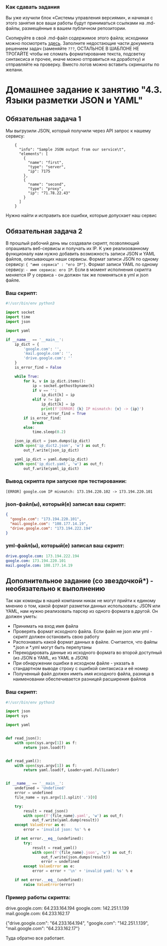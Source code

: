 ### Как сдавать задания

Вы уже изучили блок «Системы управления версиями», и начиная с этого занятия все ваши работы будут приниматься ссылками на .md-файлы, размещённые в вашем публичном репозитории.

Скопируйте в свой .md-файл содержимое этого файла; исходники можно посмотреть [здесь](https://raw.githubusercontent.com/netology-code/sysadm-homeworks/devsys10/04-script-03-yaml/README.md). Заполните недостающие части документа решением задач (заменяйте `???`, ОСТАЛЬНОЕ В ШАБЛОНЕ НЕ ТРОГАЙТЕ чтобы не сломать форматирование текста, подсветку синтаксиса и прочее, иначе можно отправиться на доработку) и отправляйте на проверку. Вместо логов можно вставить скриншоты по желани.

# Домашнее задание к занятию "4.3. Языки разметки JSON и YAML"


## Обязательная задача 1
Мы выгрузили JSON, который получили через API запрос к нашему сервису:
```
    {
      "info": "Sample JSON output from our service\t",
      "elements": [
        {
          "name": "first",
          "type": "server",
          "ip": 7175
        },
        {
          "name": "second",
          "type": "proxy",
          "ip": "71.78.22.43"
        }
      ]
    }
```
  Нужно найти и исправить все ошибки, которые допускает наш сервис

## Обязательная задача 2
В прошлый рабочий день мы создавали скрипт, позволяющий опрашивать веб-сервисы и получать их IP. К уже реализованному функционалу нам нужно добавить возможность записи JSON и YAML файлов, описывающих наши сервисы. Формат записи JSON по одному сервису: `{ "имя сервиса" : "его IP"}`. Формат записи YAML по одному сервису: `- имя сервиса: его IP`. Если в момент исполнения скрипта меняется IP у сервиса - он должен так же поменяться в yml и json файле.

### Ваш скрипт:
```python
#!/usr/bin/env python3

import socket
import time
import json

import yaml

if __name__ == '__main__':
    ip_dict = {
        'google.com': '',
        'mail.google.com': '',
        'drive.google.com': ''
    }
    is_error_find = False

    while True:
        for k, v in ip_dict.items():
            ip = socket.gethostbyname(k)
            if v == '':
                ip_dict[k] = ip
            elif v != ip:
                ip_dict[k] = ip
                print(f'[ERROR] {k} IP mismatch: {v} -> {ip}')
                is_error_find = True
        if is_error_find:
            break
        else:
            time.sleep(0.2)

    json_ip_dict = json.dumps(ip_dict)
    with open('ip_dict2.json', 'w') as out_f:
        out_f.write(json_ip_dict)

    yaml_ip_dict = yaml.dump(ip_dict)
    with open('ip_dict.yaml', 'w') as out_f:
        out_f.write(yaml_ip_dict)
```

### Вывод скрипта при запуске при тестировании:
```
[ERROR] google.com IP mismatch: 173.194.220.102 -> 173.194.220.101
```

### json-файл(ы), который(е) записал ваш скрипт:
```json
{
  "google.com": "173.194.220.101",
  "mail.google.com": "108.177.14.19",
  "drive.google.com": "173.194.222.194"
}
```

### yml-файл(ы), который(е) записал ваш скрипт:
```yaml
drive.google.com: 173.194.222.194
google.com: 173.194.220.101
mail.google.com: 108.177.14.19
```

## Дополнительное задание (со звездочкой*) - необязательно к выполнению

Так как команды в нашей компании никак не могут прийти к единому мнению о том, какой формат разметки данных использовать: JSON или YAML, нам нужно реализовать парсер из одного формата в другой. Он должен уметь:
   * Принимать на вход имя файла
   * Проверять формат исходного файла. Если файл не json или yml - скрипт должен остановить свою работу
   * Распознавать какой формат данных в файле. Считается, что файлы *.json и *.yml могут быть перепутаны
   * Перекодировать данные из исходного формата во второй доступный (из JSON в YAML, из YAML в JSON)
   * При обнаружении ошибки в исходном файле - указать в стандартном выводе строку с ошибкой синтаксиса и её номер
   * Полученный файл должен иметь имя исходного файла, разница в наименовании обеспечивается разницей расширения файлов

### Ваш скрипт:
```python
#!/usr/bin/env python3

import json
import sys

import yaml


def read_json():
    with open(sys.argv[1]) as f:
        return json.load(f)


def read_yaml():
    with open(sys.argv[1]) as f:
        return yaml.load(f, Loader=yaml.FullLoader)


if __name__ == '__main__':
    undefined = 'Undefined'
    error = undefined
    file_name = sys.argv[1].split('.')[0]

    try:
        result = read_json()
        with open(f'{file_name}.yaml', 'w') as out_f:
            out_f.write(yaml.dump(result))
    except ValueError as e:
        error = 'invalid json: %s' % e

    if not error.__eq__(undefined):
        try:
            result = read_yaml()
            with open(f'{file_name}.json', 'w') as out_f:
                out_f.write(json.dumps(result))
                error = undefined
        except ValueError as e:
            error = error + '\n' + 'invalid yaml: %s' % e

    if not error.__eq__(undefined):
        raise ValueError(error)

```

### Пример работы скрипта:
drive.google.com: 64.233.164.194
google.com: 142.251.1.139
mail.google.com: 64.233.162.17

{"drive.google.com": "64.233.164.194", "google.com": "142.251.1.139", "mail.google.com": "64.233.162.17"}

Туда обратно все работает.
